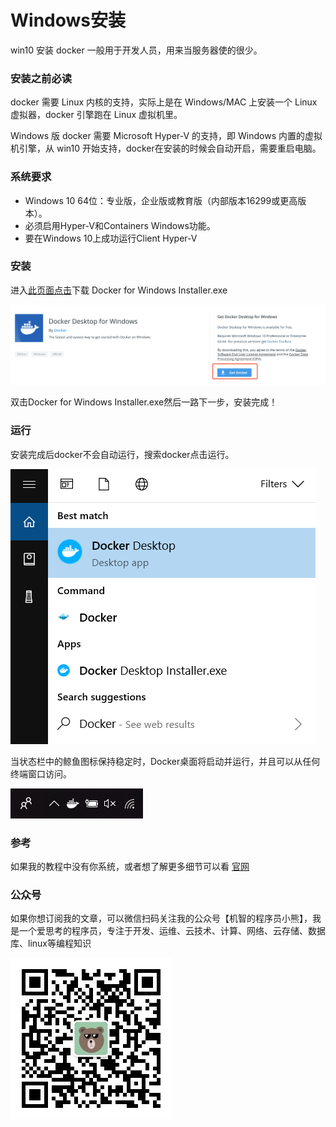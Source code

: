 # Windows安装

win10 安装 docker 一般用于开发人员，用来当服务器使的很少。

### 安装之前必读

docker 需要 Linux 内核的支持，实际上是在 Windows/MAC 上安装一个 Linux虚拟器，docker 引擎跑在 Linux 虚拟机里。

Windows 版 docker 需要 Microsoft Hyper-V 的支持，即 Windows 内置的虚拟机引擎，从 win10 开始支持，docker在安装的时候会自动开启，需要重启电脑。

### 系统要求

* Windows 10 64位：专业版，企业版或教育版（内部版本16299或更高版本）。
* 必须启用Hyper-V和Containers Windows功能。
* 要在Windows 10上成功运行Client Hyper-V

### 安装

进入[此页面点击](https://hub.docker.com/editions/community/docker-ce-desktop-windows/)下载 Docker for Windows Installer.exe

![](images/win-download.png)

双击Docker for Windows Installer.exe然后一路下一步，安装完成！

### 运行

安装完成后docker不会自动运行，搜索docker点击运行。

![](images/docker-app-search.png)

当状态栏中的鲸鱼图标保持稳定时，Docker桌面将启动并运行，并且可以从任何终端窗口访问。

![](images/whale-icon-systray.png)

### 参考

如果我的教程中没有你系统，或者想了解更多细节可以看
[官网](https://docs.docker.com/docker-for-windows/install/)

### 公众号

如果你想订阅我的文章，可以微信扫码关注我的公众号【机智的程序员小熊】，我是一个爱思考的程序员，专注于开发、运维、云技术、计算、网络、云存储、数据库、linux等编程知识

![](./images/gzh.jpg)
